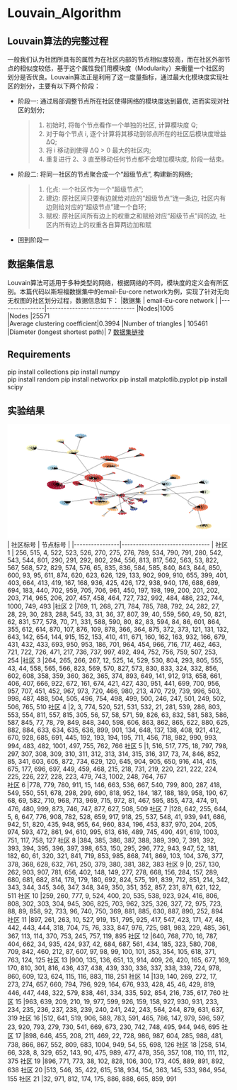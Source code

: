 # Louvain_Algorithm
## Louvain算法的完整过程
一般我们认为社团所具有的属性为在社区内部的节点相似度较高，而在社区外部节点的相似度较低，基于这个属性我们用模块度（Modularity）来衡量一个社区的划分是否优良。Louvain算法正是利用了这一度量指标，通过最大化模块度实现社区的划分，主要有以下两个阶段：
- 阶段一: 通过局部调整节点所在社区使得网络的模块度达到最优, 进而实现对社区的划分;
	>1. 初始时, 将每个节点看作一个单独的社区, 计算模块度 Q;
  >2. 对于每个节点 i, 逐个计算将其移动到邻点所在的社区后模块度增益 ∆Q;
  >3. 将 i 移动到使得 ∆Q > 0 最大的社区内;
  >4. 重复进行 2、3 直至移动任何节点都不会增加模块度, 阶段一结束。
-  阶段二: 将同一社区的节点聚合成一个“超级节点”, 构建新的网络;
	 >1. 化点: 一个社区作为一个“超级节点”;
	  >2. 建边: 原社区间只要有边就给对应的“超级节点”连一条边, 社区内有边则给对应的“超级节点”建一个自环;
	  >3. 赋权: 原社区间所有边上的权重之和赋给对应“超级节点”间的边, 社区内所有边上的权重各自算两边加和赋
- 回到阶段一
## 数据集信息
Louvain算法可适用于多种类型的网络，根据网络的不同，模块度的定义会有所区别。本篇代码以斯坦福数据集中的email-Eu-core network为例，实现了针对无向无权图的社区划分过程，数据信息如下：
 |数据集         |    email-Eu-core network             |
|----------------|-------------------------------
|Nodes|1005          
|Nodes	|25571           
|Average clustering coefficient|0.3994
|Number of triangles | 105461
|Diameter (longest shortest path)| 7
  [数据集链接](http://snap.stanford.edu/data/email-Eu-core.html)
## Requirements
pip install collections
pip install numpy  
pip install random
pip install networkx
pip install matplotlib.pyplot 
pip install scipy
## 实验结果
![实验结果](RESULT.png)
|  社区标号     |        节点标号      |
|----------------|-------------------------------
| 社区 1  | 256, 515, 4, 522, 523, 526, 270, 275, 276, 789, 534, 790, 791, 280, 542, 543, 544, 801, 290, 291, 292, 802, 294, 556, 813, 817, 562, 563, 53, 822, 567, 568, 572, 829, 574, 576, 65, 835, 836, 584, 585, 840, 843, 844, 850, 600, 93, 95, 611, 874, 620, 623, 626, 129, 133, 902, 909, 910, 655, 399, 401, 403, 664, 413, 419, 167, 168, 936, 425, 426, 172, 938, 940, 176, 688, 689, 694, 183, 440, 702, 959, 705, 706, 961, 450, 197, 198, 199, 200, 201, 202, 203, 714, 965, 206, 207, 457, 458, 464, 727, 732, 992, 484, 486, 232, 744, 1000, 749, 493
|社区 2   |769, 11, 268, 271, 784, 785, 788, 792, 24, 282, 27, 28, 29, 30, 283, 288, 545, 33, 31, 36, 37, 807, 39, 40, 559, 560, 49, 50, 821, 62, 831, 577, 578, 70, 71, 331, 588, 590, 80, 82, 83, 594, 84, 86, 601, 864, 355, 612, 614, 870, 107, 876, 109, 878, 366, 364, 875, 372, 373, 121, 131, 132, 643, 142, 654, 144, 915, 152, 153, 410, 411, 671, 160, 162, 163, 932, 166, 679, 431, 432, 433, 693, 950, 953, 186, 701, 964, 454, 966, 716, 717, 462, 463, 721, 722, 726, 471, 217, 736, 737, 997, 492, 494, 752, 756, 759, 507, 253, 254
|社区 3   |264, 265, 266, 267, 12, 525, 14, 529, 530, 804, 293, 805, 555, 43, 44, 558, 565, 566, 823, 569, 570, 827, 573, 830, 833, 324, 332, 856, 602, 608, 358, 359, 360, 362, 365, 374, 893, 649, 141, 912, 913, 658, 661, 406, 407, 666, 922, 672, 161, 674, 421, 427, 430, 951, 441, 699, 700, 956, 957, 707, 451, 452, 967, 973, 720, 466, 980, 213, 470, 729, 739, 996, 503, 998, 487, 488, 504, 505, 496, 754, 498, 499, 500, 246, 247, 501, 249, 502, 506, 765, 510 
社区 4   |2, 3, 774, 520, 521, 531, 532, 21, 281, 539, 286, 803, 553, 554, 811, 557, 815, 305, 56, 57, 58, 571, 59, 826, 63, 832, 581, 583, 586, 587, 845, 77, 78, 79, 849, 848, 340, 598, 606, 863, 862, 865, 622, 880, 625, 882, 884, 633, 634, 635, 636, 899, 901, 134, 648, 137, 138, 408, 921, 412, 670, 928, 685, 691, 445, 192, 193, 194, 195, 711, 456, 718, 982, 990, 993, 994, 483, 482, 1001, 497, 755, 762, 766
社区 5   |1, 516, 517, 775, 18, 797, 798, 297, 307, 308, 309, 310, 311, 312, 313, 314, 315, 316, 317, 73, 74, 846, 852, 85, 341, 603, 605, 872, 734, 629, 120, 645, 904, 905, 650, 916, 414, 415, 675, 177, 696, 697, 449, 459, 468, 215, 218, 731, 219, 220, 221, 222, 224, 225, 226, 227, 228, 223, 479, 743, 1002, 248, 764, 767      
社区 6  |778, 779, 780, 911, 15, 146, 663, 536, 667, 540, 799, 800, 287, 418, 549, 550, 551, 678, 298, 299, 690, 818, 952, 184, 187, 188, 189, 958, 190, 67, 68, 69, 582, 710, 968, 713, 969, 715, 972, 81, 467, 595, 855, 473, 474, 91, 476, 480, 999, 873, 746, 747, 877, 627, 508, 509
社区 7  |128, 642, 255, 644, 5, 6, 647, 776, 908, 782, 528, 659, 917, 918, 25, 537, 548, 41, 939, 941, 686, 942, 51, 820, 435, 948, 955, 64, 960, 834, 196, 453, 837, 970, 204, 205, 974, 593, 472, 861, 94, 610, 995, 613, 616, 489, 745, 490, 491, 619, 1003, 751, 117, 758, 127
社区 8  |384, 385, 386, 387, 388, 389, 390, 7, 391, 392, 393, 394, 395, 396, 397, 398, 653, 150, 295, 296, 772, 943, 947, 52, 181, 182, 60, 61, 320, 321, 841, 719, 853, 985, 868, 741, 869, 103, 104, 376, 377, 378, 368, 628, 632, 761, 250, 379, 380, 381, 382, 383
社区 9  |0, 257, 130, 262, 903, 907, 781, 656, 402, 148, 149, 277, 278, 668, 156, 284, 157, 289, 680, 681, 682, 814, 178, 179, 180, 692, 824, 575, 191, 839, 712, 851, 214, 342, 343, 344, 345, 346, 347, 348, 349, 350, 351, 352, 857, 231, 871, 621, 122, 511
社区 10   |259, 260, 777, 9, 524, 400, 20, 535, 538, 923, 924, 416, 806, 808, 302, 303, 304, 945, 306, 825, 703, 962, 325, 326, 327, 72, 975, 723, 88, 89, 858, 92, 733, 96, 740, 750, 369, 881, 885, 630, 887, 890, 252, 894
社区 11   |897, 261, 263, 10, 527, 919, 151, 795, 925, 417, 547, 423, 171, 47, 48, 442, 443, 444, 318, 704, 75, 76, 333, 847, 976, 725, 981, 983, 229, 485, 361, 367, 113, 114, 370, 753, 245, 757, 119, 895
社区 12   |640, 768, 770, 16, 787, 404, 662, 34, 935, 424, 937, 42, 684, 687, 561, 434, 185, 323, 580, 708, 709, 842, 460, 212, 87, 607, 97, 98, 99, 100, 101, 353, 354, 105, 618, 371, 763, 124, 125
社区 13   |900, 135, 136, 651, 13, 914, 409, 26, 420, 165, 677, 169, 170, 810, 301, 816, 436, 437, 438, 439, 330, 336, 337, 338, 339, 724, 978, 860, 609, 123, 624, 115, 116, 883, 118, 251
社区 14   |139, 140, 269, 272, 17, 273, 274, 657, 660, 794, 796, 929, 164, 676, 933, 428, 45, 46, 429, 819, 446, 447, 448, 322, 579, 838, 461, 334, 335, 592, 854, 216, 735, 617, 760
社区 15   |963, 639, 209, 210, 19, 977, 599, 926, 159, 158, 927, 930, 931, 233, 234, 235, 236, 237, 238, 239, 240, 241, 242, 243, 564, 244, 879, 631, 637, 319
社区 16   |512, 641, 519, 906, 589, 783, 591, 465, 786, 147, 979, 596, 597, 23, 920, 793, 279, 730, 541, 669, 673, 230, 742, 748, 495, 944, 946, 695
社区 17   |898, 646, 455, 208, 211, 469, 22, 728, 986, 987, 604, 285, 988, 481, 738, 866, 867, 552, 809, 683, 1004, 949, 54, 55, 698, 126
社区 18   |258, 514, 66, 328, 8, 329, 652, 143, 90, 475, 989, 477, 478, 356, 357, 108, 110, 111, 112, 375
社区 19   |896, 771, 773, 38, 102, 828, 106, 300, 173, 405, 889, 891, 892, 638
社区 20   |513, 546, 35, 422, 615, 518, 934, 154, 363, 145, 533, 984, 954, 155
社区 21   |32, 971, 812, 174, 175, 886, 888, 665, 859, 991
